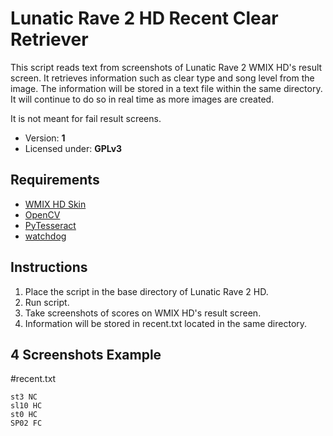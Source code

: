 # Lunatic Rave 2 HD Recent Clear Retriever

This script reads text from screenshots of Lunatic Rave 2 WMIX HD's result screen. It retrieves information such as clear type and song level from the image. The information will be stored in a text file within the same directory. It will continue to do so in real time as more images are created.

It is not meant for fail result screens.

- Version: **1**
- Licensed under: **GPLv3**

## Requirements
- [WMIX HD Skin](https://onedrive.live.com/?authkey=%21AJDT%5FQWX9IJttnU&id=E92E2372413C5A12%21387&cid=E92E2372413C5A12)
- [OpenCV ](https://pypi.org/project/opencv-python/)
- [PyTesseract](https://pypi.org/project/pytesseract/)
- [watchdog](https://pypi.org/project/watchdog/)

## Instructions
1) Place the script in the base directory of Lunatic Rave 2 HD.
2) Run script.
3) Take screenshots of scores on WMIX HD's result screen.
4) Information will be stored in recent.txt located in the same directory.

## 4 Screenshots Example
#recent.txt
```RECENT
st3 NC
sl10 HC
st0 HC
SP02 FC
```